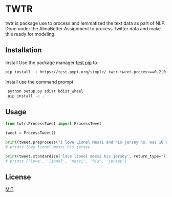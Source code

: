# TWTR

twtr is package use to process and lemmatized the text data as part of NLP. Done under the AlmaBetter Assignment to process Twitter data and make this ready for modeling.

## Installation

Install Use the package manager [test pip](https://test.pypi.org/project/twtr-tweet-process/0.2.0/) to.

```bash
pip install -i https://test.pypi.org/simple/ twtr-tweet-process==0.2.0
```

Install use the command prompt

```bash
 python setup.py sdist bdist_wheel
 pip install -e .
 ```

## Usage

```python
from twtr.ProcessTweet import ProcessTweet

tweet = ProcessTweet()

print(tweet.preprocess("I love Lionel Messi and his jersey no. was 10 at @fcbarcelona")
# prints love lionel messi his jersey

print(tweet.standardize('love lionel messi his jersey', return_type='list'))
# prints ['love', 'lionel', 'messi', 'his', 'jersey']
```

## License
[MIT]()